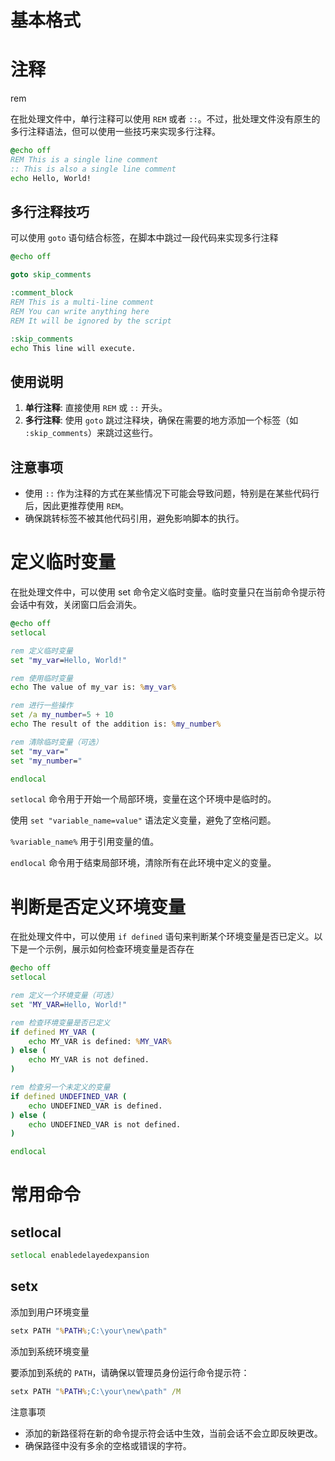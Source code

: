 

# 基本格式



# 注释



rem

在批处理文件中，单行注释可以使用 `REM` 或者 `::`。不过，批处理文件没有原生的多行注释语法，但可以使用一些技巧来实现多行注释。

```bat
@echo off
REM This is a single line comment
:: This is also a single line comment
echo Hello, World!
```

## 多行注释技巧

可以使用 `goto` 语句结合标签，在脚本中跳过一段代码来实现多行注释

```bat
@echo off

goto skip_comments

:comment_block
REM This is a multi-line comment
REM You can write anything here
REM It will be ignored by the script

:skip_comments
echo This line will execute.
```

## 使用说明

1. **单行注释**: 直接使用 `REM` 或 `::` 开头。
2. **多行注释**: 使用 `goto` 跳过注释块，确保在需要的地方添加一个标签（如 `:skip_comments`）来跳过这些行。

## 注意事项

- 使用 `::` 作为注释的方式在某些情况下可能会导致问题，特别是在某些代码行后，因此更推荐使用 `REM`。
- 确保跳转标签不被其他代码引用，避免影响脚本的执行。







# 定义临时变量

在批处理文件中，可以使用 set 命令定义临时变量。临时变量只在当前命令提示符会话中有效，关闭窗口后会消失。



```bat
@echo off
setlocal

rem 定义临时变量
set "my_var=Hello, World!"

rem 使用临时变量
echo The value of my_var is: %my_var%

rem 进行一些操作
set /a my_number=5 + 10
echo The result of the addition is: %my_number%

rem 清除临时变量（可选）
set "my_var="
set "my_number="

endlocal
```



`setlocal` 命令用于开始一个局部环境，变量在这个环境中是临时的。

使用 `set "variable_name=value"` 语法定义变量，避免了空格问题。

`%variable_name%` 用于引用变量的值。

`endlocal` 命令用于结束局部环境，清除所有在此环境中定义的变量。



# 判断是否定义环境变量

在批处理文件中，可以使用 `if defined` 语句来判断某个环境变量是否已定义。以下是一个示例，展示如何检查环境变量是否存在

```bat
@echo off
setlocal

rem 定义一个环境变量（可选）
set "MY_VAR=Hello, World!"

rem 检查环境变量是否已定义
if defined MY_VAR (
    echo MY_VAR is defined: %MY_VAR%
) else (
    echo MY_VAR is not defined.
)

rem 检查另一个未定义的变量
if defined UNDEFINED_VAR (
    echo UNDEFINED_VAR is defined.
) else (
    echo UNDEFINED_VAR is not defined.
)

endlocal
```



# 常用命令



## setlocal



```cmd
setlocal enabledelayedexpansion
```





## setx



添加到用户环境变量

```cmd
setx PATH "%PATH%;C:\your\new\path"
```

添加到系统环境变量

要添加到系统的 `PATH`，请确保以管理员身份运行命令提示符：

```cmd
setx PATH "%PATH%;C:\your\new\path" /M
```

注意事项

- 添加的新路径将在新的命令提示符会话中生效，当前会话不会立即反映更改。
- 确保路径中没有多余的空格或错误的字符。











